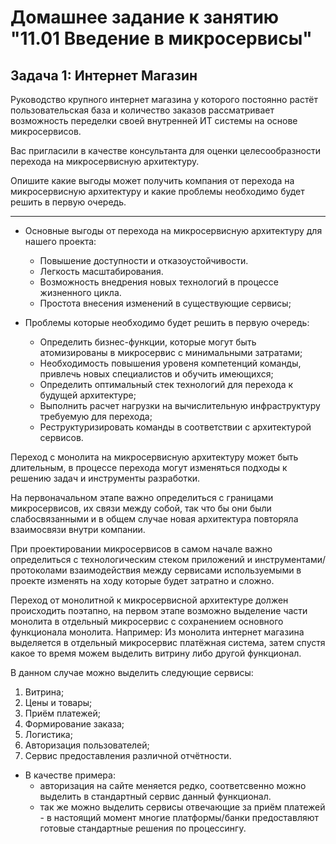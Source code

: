 # Домашнее задание к занятию "11.01 Введение в микросервисы"

## Задача 1: Интернет Магазин

Руководство крупного интернет магазина у которого постоянно растёт пользовательская база и количество заказов рассматривает возможность переделки своей внутренней ИТ системы на основе микросервисов.

Вас пригласили в качестве консультанта для оценки целесообразности перехода на микросервисную архитектуру.

Опишите какие выгоды может получить компания от перехода на микросервисную архитектуру и какие проблемы необходимо будет решить в первую очередь.

---

- Основные выгоды от перехода на микросервисную архитектуру для нашего проекта:
	- Повышение доступности и отказоустойчивости.
	- Легкость масштабирования.
	- Возможность внедрения новых технологий в процессе жизненного цикла.
	- Простота внесения изменений в существующие сервисы;


- Проблемы которые необходимо будет решить в первую очередь:
	- Определить бизнес-функции, которые могут быть атомизированы в микросервис с минимальными затратами;
	- Необходимость повышения уровеня компетенций команды, привлечь новых специалистов и обучить имеющихся;
	- Определить оптимальный стек технологий для перехода к будущей архитектуре;
	- Выполнить расчет нагрузки на вычислительную инфраструктуру требуемую для перехода;
	- Реструктуризировать команды в соответствии с архитектурой сервисов.

Переход с монолита на микросервисную архитектуру может быть длительным, в процессе перехода могут изменяться подходы к решению задач и инструменты разработки.

На первоначальном этапе важно определиться с границами микросервисов, их связи между собой, так что бы они были слабосвязанными и в общем случае новая архитектура повторяла взаимосвязи внутри компании.

При проектировании микросервисов в самом начале важно определиться с технологическим стеком приложений и инструментами/протоколами взаимодействия между сервисами используемыми в проекте изменять на ходу которые будет затратно и сложно. 

Переход от монолитной к микросервисной архитектуре должен происходить поэтапно, на первом этапе возможно выделение части монолита в отдельный микросервис с сохранением основного функционала монолита.
Например: Из монолита интернет магазина выделяется в отдельный микросервис платёжная система, затем спустя какое то время можем выделить витрину либо другой функционал.

В данном случае можно выделить следующие сервисы: 
1. Витрина;
1. Цены и товары;
1. Приём платежей;
1. Формирование заказа;
1. Логистика;
1. Авторизация пользователей;
1. Сервис предоставления различной отчётности.

* В качестве примера: 
	- авторизация на сайте меняется редко, соответсвенно можно выделить в стандартный сервис данный функционал. 
	- так же можно выделить сервисы отвечающие за приём платежей - в настоящий момент многие платформы/банки предоставляют готовые стандартные решения по процессингу.

